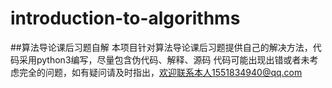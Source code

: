 # introduction-to-algorithms
##算法导论课后习题自解
本项目针对算法导论课后习题提供自己的解决方法，代码采用python3编写，尽量包含伪代码、解释、源码
代码可能出现出错或者未考虑完全的问题，如有疑问请及时指出，欢迎联系本人1551834940@qq.com
